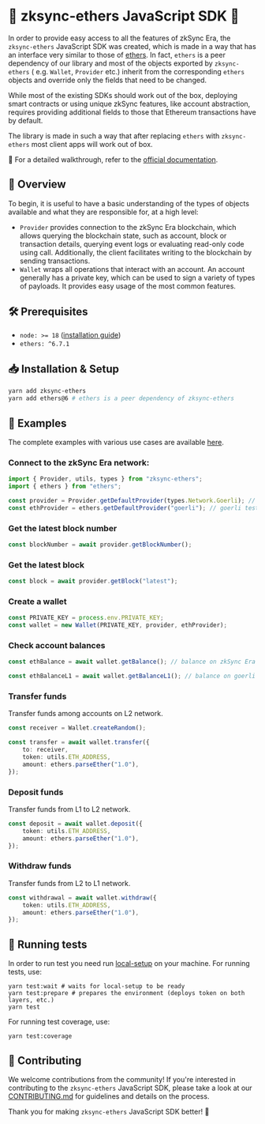 # 🚀 zksync-ethers JavaScript SDK 🚀

In order to provide easy access to all the features of zkSync Era, the `zksync-ethers` JavaScript SDK was created,
which is made in a way that has an interface very similar to those of [ethers](https://docs.ethers.io/v6/). In
fact, `ethers` is a peer dependency of our library and most of the objects exported by `zksync-ethers` (
e.g. `Wallet`, `Provider` etc.) inherit from the corresponding `ethers` objects and override only the fields that need
to be changed.

While most of the existing SDKs should work out of the box, deploying smart contracts or using unique zkSync features,
like account abstraction, requires providing additional fields to those that Ethereum transactions have by default.

The library is made in such a way that after replacing `ethers` with `zksync-ethers` most client apps will work out of
box.

🔗 For a detailed walkthrough, refer to the [official documentation](https://era.zksync.io/docs/api/js/zksync2-js).

## 📌 Overview

To begin, it is useful to have a basic understanding of the types of objects available and what they are responsible for, at a high level:

-   `Provider` provides connection to the zkSync Era blockchain, which allows querying the blockchain state, such as account, block or transaction details,
    querying event logs or evaluating read-only code using call. Additionally, the client facilitates writing to the blockchain by sending
    transactions.
-   `Wallet` wraps all operations that interact with an account. An account generally has a private key, which can be used to sign a variety of
    types of payloads. It provides easy usage of the most common features.

## 🛠 Prerequisites

-   `node: >= 18` ([installation guide](https://nodejs.org/en/download/package-manager))
-   `ethers: ^6.7.1`

## 📥 Installation & Setup

```bash
yarn add zksync-ethers
yarn add ethers@6 # ethers is a peer dependency of zksync-ethers
```

## 📝 Examples

The complete examples with various use cases are available [here](https://github.com/zksync-sdk/zksync2-examples/tree/main/js).

### Connect to the zkSync Era network:

```ts
import { Provider, utils, types } from "zksync-ethers";
import { ethers } from "ethers";

const provider = Provider.getDefaultProvider(types.Network.Goerli); // zkSync Era testnet (L2)
const ethProvider = ethers.getDefaultProvider("goerli"); // goerli testnet (L1)
```

### Get the latest block number

```ts
const blockNumber = await provider.getBlockNumber();
```

### Get the latest block

```ts
const block = await provider.getBlock("latest");
```

### Create a wallet

```ts
const PRIVATE_KEY = process.env.PRIVATE_KEY;
const wallet = new Wallet(PRIVATE_KEY, provider, ethProvider);
```

### Check account balances

```ts
const ethBalance = await wallet.getBalance(); // balance on zkSync Era network

const ethBalanceL1 = await wallet.getBalanceL1(); // balance on goerli network
```

### Transfer funds

Transfer funds among accounts on L2 network.

```ts
const receiver = Wallet.createRandom();

const transfer = await wallet.transfer({
    to: receiver,
    token: utils.ETH_ADDRESS,
    amount: ethers.parseEther("1.0"),
});
```

### Deposit funds

Transfer funds from L1 to L2 network.

```ts
const deposit = await wallet.deposit({
    token: utils.ETH_ADDRESS,
    amount: ethers.parseEther("1.0"),
});
```

### Withdraw funds

Transfer funds from L2 to L1 network.

```ts
const withdrawal = await wallet.withdraw({
    token: utils.ETH_ADDRESS,
    amount: ethers.parseEther("1.0"),
});
```

## 🤖 Running tests

In order to run test you need run [local-setup](https://github.com/matter-labs/local-setup) on your machine. 
For running  tests, use:

```shell
yarn test:wait # waits for local-setup to be ready
yarn test:prepare # prepares the environment (deploys token on both layers, etc.)
yarn test
```

For running test coverage, use:

```shell
yarn test:coverage
```

## 🤝 Contributing

We welcome contributions from the community! If you're interested in contributing to the `zksync-ethers` JavaScript SDK,
please take a look at our [CONTRIBUTING.md](./.github/CONTRIBUTING.md) for guidelines and details on the process.

Thank you for making `zksync-ethers` JavaScript SDK better! 🙌
